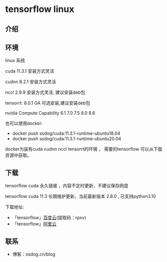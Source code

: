 # tensorflow linux


## 介绍

## 环境

linux 系统
 
  cuda 11.3.1 安装方式灵活

  cudnn 8.2.1 安装方式灵活

  nccl 2.9.9  安装方式灵活, 建议安装deb包

  tensorrt: 8.0.1 GA 可选安装,建议安装deb包

  nvidia Compute Capability 6.1 7.0 7.5 8.0 8.6
  
  也可以使用docker:
  - docker push ssdog/cuda:11.3.1-runtime-ubuntu18.04
  - docker push ssdog/cuda:11.3.1-runtime-ubuntu20.04

 docker为装有cuda cudnn nccl tensorrt的环境 ， 需要的tensorflow 可以从下面资源中获取。

## 下载

tensorflow cuda 永久链接 ，内容不定时更新，不建议保存网盘

tensorflow cuda 11.3 长期维护更新，当前最新版本 2.8.0  , 已支持python3.10


下载地址:


- 「tensorflow」[百度云](https://pan.baidu.com/s/1PXelYOJ2yqWfWfY7qAL4wA )(提取码：rpxv)
- 「tensorflow」[阿里云](https://www.aliyundrive.com/s/jLn71iSHJDR)





## 联系

- 博客：ssdog.cn/blog
